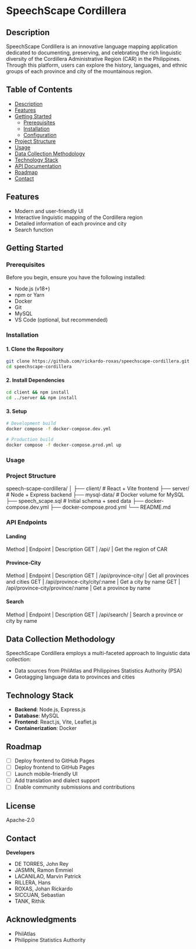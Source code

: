 # SpeechScape Cordillera

## Description
SpeechScape Cordillera is an innovative language mapping application dedicated to documenting, preserving, and celebrating the rich linguistic diversity of the Cordillera Administrative Region (CAR) in the Philippines. Through this platform, users can explore the history, languages, and ethnic groups of each province and city of the mountainous region.

## Table of Contents
- [Description](#description)
- [Features](#features)
- [Getting Started](#getting-started)
  - [Prerequisites](#prerequisites)
  - [Installation](#installation)
  - [Configuration](#configuration)
- [Project Structure](#project-structure)
- [Usage](#usage)
- [Data Collection Methodology](#data-collection-methodology)
- [Technology Stack](#technology-stack)
- [API Documentation](#api-documentation)
- [Roadmap](#roadmap)
- [Contact](#contact)

## Features
- Modern and user-friendly UI
- Interactive linguistic mapping of the Cordillera region
- Detailed information of each province and city
- Search function

## Getting Started

### Prerequisites
Before you begin, ensure you have the following installed:

  - Node.js (v18+)
  - npm or Yarn
  - Docker
  - Git
  - MySQL
  - VS Code (optional, but recommended)
    
### Installation

#### 1. Clone the Repository
```bash
git clone https://github.com/rickardo-roxas/speechscape-cordillera.git
cd speechscape-cordillera
```

#### 2. Install Dependencies
```bash
cd client && npm install
cd ../server && npm install
```

#### 3. Setup
```bash
# Development build
docker compose -f docker-compose.dev.yml

# Production build
docker compose -f docker-compose.prod.yml up
```

### Usage

### Project Structure
speech-scape-cordillera/
│
├── client/              # React + Vite frontend
├── server/              # Node + Express backend
├── mysql-data/          # Docker volume for MySQL
├── speech_scape.sql     # Initial schema + seed data
├── docker-compose.dev.yml
├── docker-compose.prod.yml
└── README.md

### API Endpoints

#### Landing
Method | Endpoint | Description
GET | /api/ | Get the region of CAR

#### Province-City
Method | Endpoint | Description
GET | /api/province-city/ | Get all provinces and cities
GET | /api/province-city/city/:name | Get a city by name
GET | /api/province-city/province/:name | Get a province by name

#### Search
Method | Endpoint | Description
GET | /api/search/ | Search a province or city by name

## Data Collection Methodology
SpeechScape Cordillera employs a multi-faceted approach to linguistic data collection:
- Data sources from PhilAtlas and Philippines Statistics Authority (PSA)
- Geotagging language data to provinces and cities

## Technology Stack
- **Backend**: Node.js, Express.js
- **Database**: MySQL
- **Frontend**: React.js, Vite, Leaflet.js
- **Containerization**: Docker

## Roadmap
- [ ] Deploy frontend to GitHub Pages
- [ ] Deploy frontend to GitHub Pages
- [ ] Launch mobile-friendly UI
- [ ] Add translation and dialect support
- [ ] Enable community submissions and contributions

## License
Apache-2.0

## Contact
**Developers**
- DE TORRES, John Rey
- JASMIN, Ramon Emmiel
- LACANILAO, Marvin Patrick
- RILLERA, Hans
- ROXAS, Johan Rickardo
- SICCUAN, Sebastian
- TANK, Rithik

## Acknowledgments
- PhilAtlas
- Philippine Statistics Authority